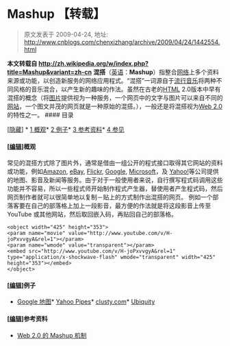 # Mashup 【转载】 
> 原文发表于 2009-04-24, 地址: http://www.cnblogs.com/chenxizhang/archive/2009/04/24/1442554.html 


**本文转载自 <http://zh.wikipedia.org/w/index.php?title=Mashup&variant=zh-cn>** **混搭**（[英语](http://zh.wikipedia.org/w/index.php?title=%E8%8B%B1%E8%AF%AD&variant=zh-cn)：**Mashup**）指整合[网络](http://zh.wikipedia.org/w/index.php?title=%E7%B6%B2%E8%B7%AF&variant=zh-cn)上多个资料来源或功能，以创造新服务的网络应用程式。“混搭”一词源自于[流行音乐](http://zh.wikipedia.org/w/index.php?title=%E6%B5%81%E8%A1%8C%E9%9F%B3%E6%A8%82&variant=zh-cn)将两种不同风格的音乐混合，以产生新的趣味的作法。虽然在古老的[HTML](http://zh.wikipedia.org/w/index.php?title=HTML&variant=zh-cn) 2.0版本中早有混搭的概念（将[图片](http://zh.wikipedia.org/w/index.php?title=%E5%9C%96%E7%89%87&variant=zh-cn)提供视为一种服务，一个网页中的文字与图片可以来自不同的[网站](http://zh.wikipedia.org/w/index.php?title=%E7%B6%B2%E7%AB%99&variant=zh-cn)，一个图文并茂的网页就是一种原始的混搭。），一般还是将混搭视为[Web 2.0](http://zh.wikipedia.org/w/index.php?title=Web_2.0&variant=zh-cn)的特性之一。 #### 目录

[[隐藏](http://zh.wikipedia.org/)] * [1 概观](http://zh.wikipedia.org/#.E6.A6.82.E8.A7.80)* [2 例子](http://zh.wikipedia.org/#.E4.BE.8B.E5.AD.90)* [3 参考资料](http://zh.wikipedia.org/#.E5.8F.83.E8.80.83.E8.B3.87.E6.96.99)* [4 参见](http://zh.wikipedia.org/#.E5.8F.83.E8.A6.8B)

  #### [[编辑](http://zh.wikipedia.org/w/index.php?title=%E6%B7%B7%E6%90%AD&action=edit&section=1)]概观

 常见的混搭方式除了图片外，通常是借由一组公开的程式接口取得其它网站的资料或功能，例如[Amazon](http://zh.wikipedia.org/w/index.php?title=Amazon&variant=zh-cn), [eBay](http://zh.wikipedia.org/w/index.php?title=EBay&variant=zh-cn), [Flickr](http://zh.wikipedia.org/w/index.php?title=Flickr&variant=zh-cn), [Google](http://zh.wikipedia.org/w/index.php?title=Google&variant=zh-cn), [Microsoft](http://zh.wikipedia.org/w/index.php?title=Microsoft&variant=zh-cn)，及 [Yahoo!](http://zh.wikipedia.org/w/index.php?title=Yahoo!&variant=zh-cn)等公司提供的地图、影音及新闻等服务。由于对于一般使用者来说，自行撰写程式码调用这些功能并不容易，所以一些程式师开始制作程式产生器，替使用者产生程式码，然后网页制作者就可以很简单地以复制－贴上的方式制作出混搭的网页。 例如一个部落客要在自己的部落格上加上一段影音，最方便的作法就是将这段影音上传至 YouTube 或其他网站，然后取回嵌入码，再贴回自己的部落格。
```
<object width="425" height="353">
<param name="movie" value="http://www.youtube.com/v/H-joPxvvgyA&rel=1"></param>
<param name="wmode" value="transparent"></param>
<embed src="http://www.youtube.com/v/H-joPxvvgyA&rel=1" type="application/x-shockwave-flash" wmode="transparent" width="425" height="353"></embed>
</object>

```


#### [[编辑](http://zh.wikipedia.org/w/index.php?title=%E6%B7%B7%E6%90%AD&action=edit&section=2)]例子


* [Google 地图](http://zh.wikipedia.org/w/index.php?title=Google_%E5%9C%B0%E5%9B%BE&variant=zh-cn)* [Yahoo Pipes](http://zh.wikipedia.org/w/index.php?title=Yahoo_Pipes&action=edit&redlink=1)* [clusty.com](http://zh.wikipedia.org/w/index.php?title=Clusty.com&action=edit&redlink=1)* [Ubiquity](http://zh.wikipedia.org/w/index.php?title=Ubiquity&variant=zh-cn)



#### [[编辑](http://zh.wikipedia.org/w/index.php?title=%E6%B7%B7%E6%90%AD&action=edit&section=3)]参考资料


* [Web 2.0 的 Mashup 机制](http://william.cswiz.org/blog/archives/2006-09-28/mashup/)















